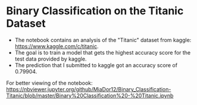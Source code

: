 # Binary Classification on the Titanic Dataset

* The notebook contains an analysis of the "Titanic" dataset from kaggle: https://www.kaggle.com/c/titanic.
* The goal is to train a model that gets the highest accuracy score for the test data provided by kaggle.
* The prediction that I submitted to kaggle got an accuracy score of 0.79904.

For better viewing of the notebook: https://nbviewer.jupyter.org/github/MiaDor12/Binary_Classification-Titanic/blob/master/Binary%20Classification%20-%20Titanic.ipynb

